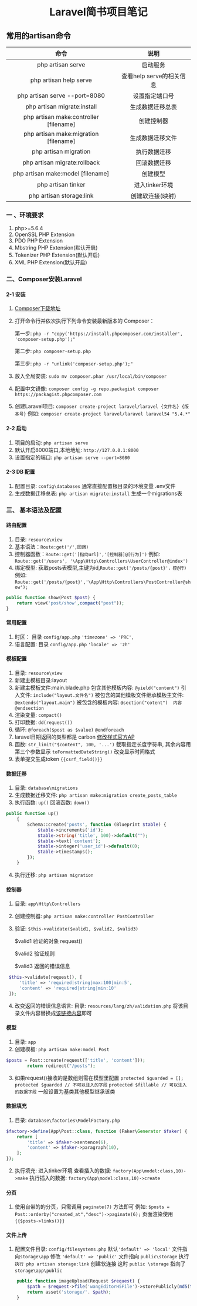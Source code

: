 # <p align="center">Laravel简书项目笔记</p>

## 常用的artisan命令

| 命令                                    |    说明                 |
| :-----:                                |  :------:               |
| php artisan serve                      |  启动服务                |
| php artisan help serve                 |  查看help serve的相关信息 |
| php artisan serve --port=8080          |  设置指定端口号           |
| php artisan migrate:install            |  生成数据迁移总表         |
| php artisan make:controller [filename] |  创建控制器              |
| php artisan make:migration [filename]  |  生成数据迁移文件         |
| php artisan migration                  |  执行数据迁移            |
| php artisan migrate:rollback           |  回滚数据迁移            |
| php artisan make:model [filename]      |  创建模型               |
| php artisan tinker                     |  进入tinker环境         |
| php artisan storage:link               |  创建软连接(映射)        |

### 一 、环境要求

1. php>=5.6.4
2. OpenSSL PHP Extension
3. PDO PHP Extension
4. Mbstring PHP Extension(默认开启)
5. Tokenizer PHP Extension(默认开启)
6. XML PHP Extension(默认开启)

### 二、Composer安装Laravel

#### 2-1 安装
1. [Composer下载地址](https://pkg.phpcomposer.com/)
2. 打开命令行并依次执行下列命令安装最新版本的 Composer：

	第一步: `php -r "copy('https://install.phpcomposer.com/installer', 'composer-setup.php');"`
	
	第二步: `php composer-setup.php`
	
	第三步: `php -r "unlink('composer-setup.php');"`

3. 放入全局安装:
    `sudo mv composer.phar /usr/local/bin/composer`
4. 配置中文镜像:
	`composer config -g repo.packagist composer https://packagist.phpcomposer.com`
5. 创建Laravel项目:
	`composer create-project laravel/laravel {文件名} {版本号}`
	例如:    `composer create-project laravel/laravel laravel54 "5.4.*"`

#### 2-2 启动
1. 项目的启动: `php artisan serve`
2. 默认开启8000端口,本地地址: `http://127.0.0.1:8000`
3. 设置指定的端口: `php artisan serve --port=8080`

#### 2-3 DB 配置
1. 配置目录: `config\databases` 通常直接配置根目录的环境变量 .env文件
2. 生成数据迁移总表: `php artisan migrate:install` 生成一个migrations表

### 三、 基本语法及配置

#### 路由配置
1. 目录: `resource\view`
2. 基本语法：`Route:get('/',回调)`
3. 控制器函数：`Route::get('[指向url]','[控制器]@[行为]')`
	 例如: `Route::get('/users', '\App\Http\Controllers\UserController@index')`
4. 绑定模型: 获取posts表模型,主键为id,`Route::get('/posts/{post}'，控@行)`
	例如:  `Route::get('/posts/{post}','\App\Http\Controllers\PostController@show');`


```php
public function show(Post $post) {
    return view('post/show',compact("post"));
}
```

#### 常用配置
1. 时区： 目录 `config/app.php`  `'timezone' => 'PRC',`
2. 语言配置: 目录 `config/app.php` `'locale' => 'zh'`

#### 模板配置
1. 目录: `resource\view`
2. 新建主模板目录:layout
3. 新建主模板文件:main.blade.php
	包含其他模板内容: `@yield("content")`
	引入文件: `include("layout.文件名")`
	被包含的其他模板文件继承模板主文件: `@extends("layout.main")`
	被包含的模板内容: `@section("cotent")  内容  @endsection`
4. 渲染变量: `compact()`
5. 打印数据: `dd(request())`
6. 循环: `@foreach($post as $value)`  `@endforeach`
7. laravel日期返回的类型都是 carbon [修改样式官方AP](https://carbon.nesbot.com/docs/)
8. 函数: 
	`str_limit("$content", 100, '...')` 截取指定长度字符串, 其余内容用第三个参数显示
	`toFormattedDateString()` 改变显示时间格式
9. 表单提交生成token `{{csrf_field()}}`

#### 数据迁移
1. 目录: `database\migrations`
2. 生成数据迁移文件: `php artisan make:migration create_posts_table`
3. 执行函数: `up()`  回滚函数: `down()`
	
```php
public function up()
    {
        Schema::create('posts', function (Blueprint $table) {
            $table->increments('id');
            $table->string('title', 100)->default("");
            $table->text('content');
            $table->integer('user_id')->default(0);
            $table->timestamps();
        });
    }
```

4. 执行迁移: `php artisan migration`

#### 控制器
1. 目录: `app\Http\Controllers`
2. 创建控制器: `php artisan make:controller PostController`
3. 验证: `$this->validate($valid1, $valid2, $valid3)`

	$valid1  验证的对象 request()
	
	$valid2 验证规则
	
	$valid3 返回的错误信息
	
```php
 $this->validate(request(), [
     'title' => 'required|string|max:100|min:5',
     'content' => 'required|string|min:10'
 ]);
```

4. 改变返回的错误信息语言:
	目录: `resources/lang/zh/validation.php`
	将该目录文件内容替换成[该链接内容](https://gist.github.com/linkdesu/994b59c8dc6217dd299a)即可

#### 模型
1. 目录: `app`
2. 创建模板: `php artisan make:model Post`

```php
$posts = Post::create(request(['title', 'content']));
        return redirect("/posts");
```

3. 如果request()接收的是数组则需在模型里配置 `protected $guarded = [];`
	`protected $guarded // 不可以注入的字段`
	`protected $fillable // 可以注入的数据字段`
	一般设置为基类其他模型继承该类
	
#### 数据填充
1. 目录: `database\factories\ModelFactory.php`

```php
$factory->define(App\Post::class, function (Faker\Generator $faker) {
    return [
        'title' => $faker->sentence(6),
        'content' => $faker->paragraph(10),
    ];
});
```

2. 执行填充: 进入tinker环境 
	查看插入的数据: `factory(App\model:class,10)->make`
	执行插入的数据: `factory(App\model:class,10)->create`

#### 分页
1. 使用自带的的分页，只需调用 `paginate(7)` 方法即可 例如: `$posts = Post::orderby("created_at","desc")->paginate(6);` 页面渲染使用 `{{$posts->links()}}`

#### 文件上传
1. 配置文件目录: `config/filesystems.php`
	默认`'default' => 'local'` 文件指向`storage\app`
	修改 `'default' => 'public'` 文件指向 `public\storage`
	执行 `执行 php artisan storage:link` 创建软连接
	这时 `public \storage` 指向了 `storage\app\public`

```php
    public function imageUpload(Request $request) {
        $path = $request->file('wangEditorH5File')->storePublicly(md5(time()));
        return asset('storage/'. $path);
    }
```
